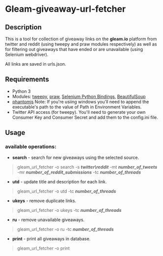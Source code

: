 # Gleam-giveaway-url-fetcher
## Description
This is a tool for collection of giveaway links on the **gleam.io** platform from twitter and reddit (using tweepy and 
praw modules respectively) as well as for filtering out giveaways that have ended or are unavailable 
(using Selenium webdriver).

All links are saved in urls.json.

## Requirements
- Python 3
- Modules: [tweepy](https://github.com/tweepy/tweepy), [praw](https://github.com/praw-dev/praw), 
[Selenium Python Bindings](http://selenium-python.readthedocs.org/), 
[BeautifulSoup](http://www.crummy.com/software/BeautifulSoup/)
- [phantomjs](http://phantomjs.org/) Note: If you're usiing windows you'll need to append the executable's path to
 the value of Path in Environment Variables.
- Twitter API access (for tweepy). You'll need to generate your own Consumer Key and Consumer Secret and add them to
the config.ini file.

## Usage
### available operations:
- **search** - search for new giveaways using the selected source.

> gleam_url_fetcher -o search -s ***twitter\reddit*** -mt ***number_of_tweets*** -mr ***number_of_reddit_submissions***
 -tc ***number_of_threads***

- **utd** - update title and description for each link.

> gleam_url_fetcher -o utd -tc ***number_of_threads***

- **ukeys** - remove duplicate links.

> gleam_url_fetcher -o ukeys -tc ***number_of_threads***

- **ru** - remove unavailable giveaways.

> gleam_url_fetcher -o ru -tc ***number_of_threads***

- **print** - print all giveaways in database.

> gleam_url_fetcher -o print
